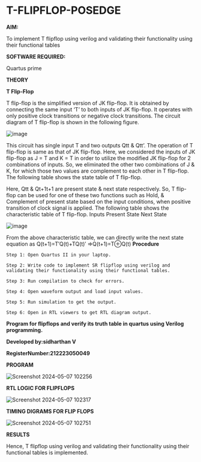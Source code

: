 # T-FLIPFLOP-POSEDGE

**AIM:**

To implement  T flipflop using verilog and validating their functionality using their functional tables

**SOFTWARE REQUIRED:**

Quartus prime

**THEORY**

**T Flip-Flop**

T flip-flop is the simplified version of JK flip-flop. It is obtained by connecting the same input ‘T’ to both inputs of JK flip-flop. It operates with only positive clock transitions or negative clock transitions. The circuit diagram of T flip-flop is shown in the following figure.

![image](https://github.com/naavaneetha/T-FLIPFLOP-POSEDGE/assets/154305477/458a68fe-2d08-4a9d-ac4f-7ae0480ce0bd)

 
This circuit has single input T and two outputs Qtt & Qtt’. The operation of T flip-flop is same as that of JK flip-flop. Here, we considered the inputs of JK flip-flop as J = T and K = T in order to utilize the modified JK flip-flop for 2 combinations of inputs. So, we eliminated the other two combinations of J & K, for which those two values are complement to each other in T flip-flop. The following table shows the state table of T flip-flop.

Here, Qtt & Qt+1t+1 are present state & next state respectively. So, T flip-flop can be used for one of these two functions such as Hold, & Complement of present state based on the input conditions, when positive transition of clock signal is applied. The following table shows the characteristic table of T flip-flop. Inputs Present State Next State

![image](https://github.com/naavaneetha/T-FLIPFLOP-POSEDGE/assets/154305477/cdd7fb32-539f-4b66-bb8d-f305a153c886)

 
From the above characteristic table, we can directly write the next state equation as Q(t+1)=T′Q(t)+TQ(t)′ ⇒Q(t+1)=T⊕Q(t)
**Procedure**
```
Step 1: Open Quartus II in your laptop.

Step 2: Write code to implement SR flipflop using verilog and validating their functionality using their functional tables.

Step 3: Run compilation to check for errors.

Step 4: Open waveform output and load input values.

Step 5: Run simulation to get the output.

Step 6: Open in RTL viewers to get RTL diagram output.

```
**Program for flipflops and verify its truth table in quartus using Verilog programming.**

**Developed by:sidharthan V**

**RegisterNumber:212223050049**

**PROGRAM**

![Screenshot 2024-05-07 102256](https://github.com/karuniya2005/T-FLIPFLOP-POSEDGE/assets/161425769/b0ed5ca7-b9c6-487a-8d57-c73268fda691)

**RTL LOGIC FOR FLIPFLOPS**

![Screenshot 2024-05-07 102317](https://github.com/karuniya2005/T-FLIPFLOP-POSEDGE/assets/161425769/36ff37e0-1023-4ffa-962e-a2a104917b27)

**TIMING DIGRAMS FOR FLIP FLOPS**

![Screenshot 2024-05-07 102751](https://github.com/karuniya2005/T-FLIPFLOP-POSEDGE/assets/161425769/9be6aec6-b3f6-40b3-9e0c-956f3b34615c)

**RESULTS**

Hence, T flipflop using verilog and validating their functionality using their functional tables is implemented.
